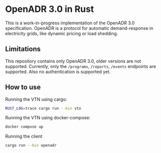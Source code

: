 # OpenADR 3.0 in Rust

This is a work-in-progress implementation of the OpenADR 3.0 specification.
OpenADR is a protocol for automatic demand-response in electricity grids, like dynamic pricing or load shedding.

## Limitations

This repository contains only OpenADR 3.0, older versions are not supported.
Currently, only the `/programs`, `/reports`, `/events` endpoints are supported.
Also no authentication is supported yet.

## How to use

Running the VTN using cargo:

```bash
RUST_LOG=trace cargo run --bin vtn
```

Running the VTN using docker-compose:

```bash
docker compose up
```

Running the client

```bash
cargo run --bin openadr
```
